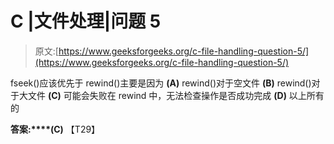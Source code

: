 # C |文件处理|问题 5

> 原文:[https://www.geeksforgeeks.org/c-file-handling-question-5/](https://www.geeksforgeeks.org/c-file-handling-question-5/)

fseek()应该优先于 rewind()主要是因为
**(A)** rewind()对于空文件
**(B)** rewind()对于大文件
**(C)** 可能会失败在 rewind 中，无法检查操作是否成功完成
**(D)** 以上所有的

**答案:****(C)**
【T29】